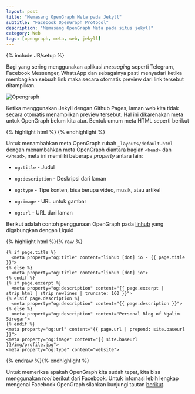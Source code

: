 ```yaml
---
layout: post
title: "Memasang OpenGraph Meta pada Jekyll"
subtitle: "Facebook OpenGraph Protocol"
description: "Memasang OpenGraph Meta pada situs jekyll"
category: Web
tags: [opengraph, meta, web, jekyll]
---
```

{% include JB/setup %}

Bagi yang sering menggunakan aplikasi _messaging_ seperti Telegram, Facebook Messenger, WhatsApp dan sebagainya pasti menyadari ketika membagikan sebuah link maka secara otomatis preview dari link tersebut ditampilkan.

<img src="{{ site.baseurl }}/img/opengraph.png" class="img-responsive" alt="Opengraph">

Ketika menggunakan Jekyll dengan Github Pages, laman web kita tidak secara otomatis menampilkan preview tersebut. Hal ini dikarenakan meta untuk OpenGraph belum kita atur. Bentuk umum meta HTML seperti berikut

{% highlight html %}
    <meta name="" content="" />
    <meta http-equiv="Content-Type" content="text/html; charset=UTF-8" />
    <meta name="description" content="deskripsi" />
{% endhighlight %}

Untuk menambahkan meta OpenGraph rubah `_layouts/default.html` dengan menambahkan meta OpenGraph diantara bagian `<head>` dan `</head>`, meta ini memiliki beberapa _property_ antara lain:

- `og:title` - Judul

- `og:description` - Deskripsi dari laman

- `og:type` - Tipe konten, bisa berupa video, musik, atau artikel

- `og:image` - URL untuk gambar

- `og:url` - URL dari laman

Berikut adalah contoh penggunaan OpenGraph pada [linhub](https://linhub.io/) yang digabungkan dengan Liquid

{% highlight html %}{% raw %}

    {% if page.title %}
      <meta property="og:title" content="linhub [dot] io - {{ page.title }}">
    {% else %}
      <meta property="og:title" content="linhub [dot] io">
    {% endif %}
    {% if page.excerpt %}
      <meta property="og:description" content="{{ page.excerpt | strip_html | strip_newlines | truncate: 160 }}">
    {% elsif page.description %}
      <meta property="og:description" content="{{ page.description }}">
    {% else %}
      <meta property="og:description" content="Personal Blog of Ngalim Siregar">
    {% endif %}
    <meta property="og:url" content="{{ page.url | prepend: site.baseurl }}">
    <meta property="og:image" content="{{ site.baseurl }}/img/profile.jpg">
    <meta property="og:type" content="website">

{% endraw %}{% endhighlight %}

Untuk memeriksa apakah OpenGraph kita sudah tepat, kita bisa menggunakan _tool_ [berikut](https://developers.facebook.com/tools/debug/og/object/) dari Facebook. Untuk infomasi lebih lengkap mengenai Facebook OpenGraph silahkan kunjungi tautan [berikut](https://developers.facebook.com/docs/opengraph/getting-started/).